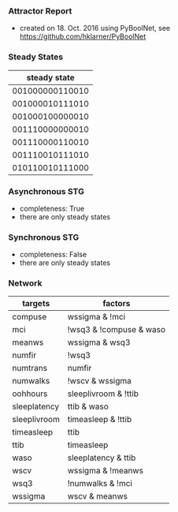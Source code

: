 

### Attractor Report
 * created on 18. Oct. 2016 using PyBoolNet, see https://github.com/hklarner/PyBoolNet

### Steady States
| steady state    |
| --------------- | 
| 001000000110010 |
| 001000010111010 |
| 001000100000010 |
| 001110000000010 |
| 001110000110010 |
| 001110010111010 |
| 010110010111000 |

### Asynchronous STG
 * completeness: True
 * there are only steady states

### Synchronous STG
 * completeness: False
 * there are only steady states

### Network
| targets      | factors                                                   |
| ------------ | --------------------------------------------------------- |
| compuse      | wssigma & !mci                                            |
| mci          | !wsq3 & !compuse & waso | sleeplivroom & !compuse & !wsq3 |
| meanws       | wssigma & wsq3 | !wscv & wsq3                             |
| numfir       | !wsq3 | sleeplivroom | numtrans                           |
| numtrans     | numfir                                                    |
| numwalks     | !wscv & wssigma                                           |
| oohhours     | sleeplivroom & !ttib | numwalks & !ttib | !numfir & !ttib |
| sleeplatency | ttib & waso                                               |
| sleeplivroom | timeasleep & !ttib                                        |
| timeasleep   | ttib                                                      |
| ttib         | timeasleep                                                |
| waso         | sleeplatency & ttib                                       |
| wscv         | wssigma & !meanws | wssigma & mci                         |
| wsq3         | !numwalks & !mci | meanws                                 |
| wssigma      | wscv & meanws                                             |

